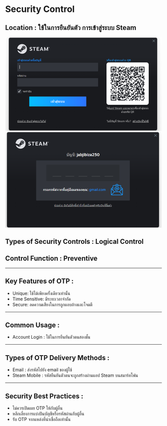 # Security Control
## Location : ใช้ในการยืนยันตัว การเข้าสู่ระบบ Steam

![Image-steam](image_readme/login_steams.png)
![Image-steam](image_readme/authen.png)

## Types of Security Controls : Logical Control
## Control Function : Preventive
---
## Key Features of OTP :
  - Unique: ใช้ได้เพียงครั้งเดียวเท่านั้น
  - Time Sensitive: มีระยะเวลาจำกัด
  - Secure: ลดความเสียงในการถูกแอบอ้างและโจมตี
---
## Common Usage :
  - Account Login : ใช้ในการยืนยันตัวตนสองชั้น
---
## Types of OTP Delivery Methods :
  - Email : ส่งรหัสไปยัง email ของผู้ใช้
  - Steam Mobile : รหัสยืนยันตัวตนจะถูกสร้างผ่านแอป Steam บนสมาร์ทโฟน
---
## Security Best Practices : 
  - ไม่ควรเปิดเผย OTP ให้กับผู้อื่น
  - หลีกเลี่ยงการแบ่งปันบัญชีหรือรหัสผ่านกับผู้อื่น
  - รับ OTP จากแหล่งที่น่าเชื่อถือเท่านั้น
